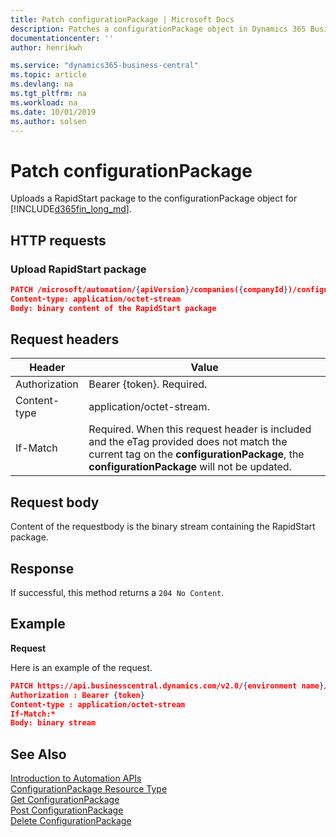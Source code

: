 ```yaml
---
title: Patch configurationPackage | Microsoft Docs
description: Patches a configurationPackage object in Dynamics 365 Business Central.
documentationcenter: ''
author: henrikwh

ms.service: "dynamics365-business-central"
ms.topic: article
ms.devlang: na
ms.tgt_pltfrm: na
ms.workload: na
ms.date: 10/01/2019
ms.author: solsen
---
```


# Patch configurationPackage
Uploads a RapidStart package to the configurationPackage object for [!INCLUDE[d365fin_long_md](../developer/includes/d365fin_long_md.md)].

## HTTP requests

### Upload RapidStart package

```json
PATCH /microsoft/automation/{apiVersion}/companies({companyId})/configurationPackages('{packageName}')/file('{packageName}')/content
Content-type: application/octet-stream
Body: binary content of the RapidStart package
```


## Request headers
|Header|Value|
|------|-----|
|Authorization  |Bearer {token}. Required. |
|Content-type|application/octet-stream.|
|If-Match|Required. When this request header is included and the eTag provided does not match the current tag on the **configurationPackage**, the **configurationPackage** will not be updated. |

## Request body
Content of the requestbody is the binary stream containing the RapidStart package.

## Response
If successful, this method returns a ```204 No Content```.

## Example

**Request**

Here is an example of the request.
```json
PATCH https://api.businesscentral.dynamics.com/v2.0/{environment name}/api/microsoft/automation/v1.0/companies({companyId})/configurationPackages('{packageName}')/file('{packageName}')/content
Authorization : Bearer {token}
Content-type : application/octet-stream
If-Match:*
Body: binary stream
```

## See Also 
[Introduction to Automation APIs](itpro-introduction-to-automation-apis.md)  
[ConfigurationPackage Resource Type](dynamics-microsoft-automation-configurationpackages.md)  
[Get ConfigurationPackage](dynamics-microsoft-automation-configurationpackage-get.md)  
[Post ConfigurationPackage](dynamics-microsoft-automation-configurationpackage-post.md)  
[Delete ConfigurationPackage](dynamics-microsoft-automation-configurationpackage-delete.md)